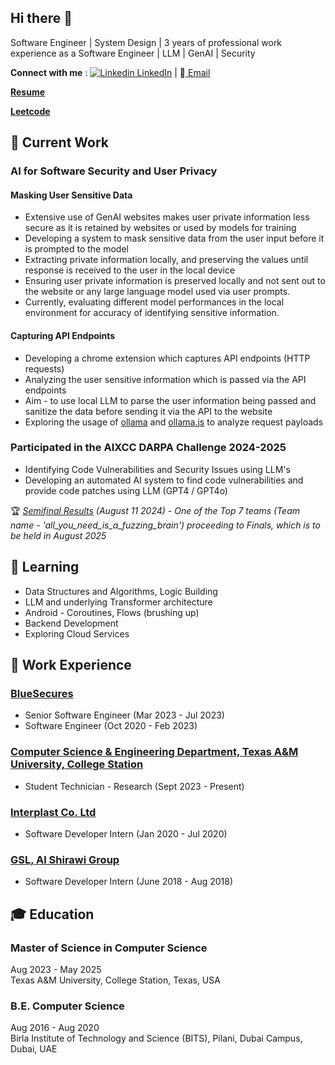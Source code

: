 ## Hi there 👋

Software Engineer | System Design | 3 years of professional work experience as a Software Engineer | LLM | GenAI | Security 

<b>Connect with me</b> : 
[![Linkedin](https://i.sstatic.net/gVE0j.png) LinkedIn](https://www.linkedin.com/in/neha-manghnani/)  |   📧[ Email](mailto:nehamanghnani015@gmail.com)

<b>[Resume](https://drive.google.com/file/d/1z8V34qs3KRlo369vwCVaKpW4dO1yRrLM/view?usp=sharing)</b> 

<b>[Leetcode](https://leetcode.com/u/neha_manghnani/)</b>

🔭 Current Work 
- 
### AI for Software Security and User Privacy
#### Masking User Sensitive Data 
- Extensive use of GenAI websites makes user private information less secure as it is retained by websites or used by models for training
- Developing a system to mask sensitive data from the user input before it is prompted to the model
- Extracting private information locally, and preserving the values until response is received to the user in the local device
- Ensuring user private information is preserved locally and not sent out to the website or any large language model used via user prompts.
- Currently, evaluating different model performances in the local environment for accuracy of identifying sensitive information. 
#### Capturing API Endpoints 
- Developing a chrome extension which captures API endpoints (HTTP requests)
- Analyzing the user sensitive information which is passed via the API endpoints
- Aim - to use local LLM to parse the user information being passed and sanitize the data before sending it via the API to the website
- Exploring the usage of [ollama](https://github.com/ollama) and [ollama.js](https://github.com/ollama/ollama-js) to analyze request payloads
  
### Participated in the AIXCC DARPA Challenge 2024-2025
- Identifying Code Vulnerabilities and Security Issues using LLM's
- Developing an automated AI system to find code vulnerabilities and provide code patches using LLM (GPT4 / GPT4o)
  
🏆 _[Semifinal Results](https://aicyberchallenge.com/) (August 11 2024) - One of the Top 7 teams (Team name - 'all_you_need_is_a_fuzzing_brain') proceeding to Finals, which is to be held in August 2025_

🌱 Learning 
- 
- Data Structures and Algorithms, Logic Building
- LLM and underlying Transformer architecture
- Android - Coroutines, Flows (brushing up)
- Backend Development
- Exploring Cloud Services

:briefcase: Work Experience 
- 
### [BlueSecures](https://bluesecures.com/us/)
- Senior Software Engineer  (Mar 2023 - Jul 2023)
- Software Engineer (Oct 2020 - Feb 2023)

### [Computer Science & Engineering Department, Texas A&M University, College Station](https://engineering.tamu.edu/cse/research/index.html)
- Student Technician - Research (Sept 2023 - Present)
  
### [Interplast Co. Ltd](https://www.interplast-uae.com/)
- Software Developer Intern (Jan 2020 - Jul 2020)

### [GSL, Al Shirawi Group](https://alshirawi.com/company/global-shipping-logistics/)
- Software Developer Intern (June 2018 - Aug 2018)

🎓 Education 
-
### Master of Science in Computer Science 
Aug 2023 - May 2025 <br>
Texas A&M University, College Station, Texas, USA 

### B.E. Computer Science 
Aug 2016 - Aug 2020 <br>
Birla Institute of Technology and Science (BITS), Pilani, Dubai Campus, Dubai, UAE


<!--
💬 Ask me about - 
-
Software Development, Mobile Development, Android, Client Architecture, Communication Protocols (XMPP), NoSQL Databases, SOLID Priniciples
<!--
**nehamanghnani01/nehamanghnani01** is a ✨ _special_ ✨ repository because its `README.md` (this file) appears on your GitHub profile.

Here are some ideas to get you started:

- 🔭 I’m currently working on ...
- 🌱 I’m currently learning ...
- 👯 I’m looking to collaborate on ...
- 🤔 I’m looking for help with ...
- 💬 Ask me about ...
- 📫 How to reach me: ...
- 😄 Pronouns: ...
- ⚡ Fun fact: ...
-->
